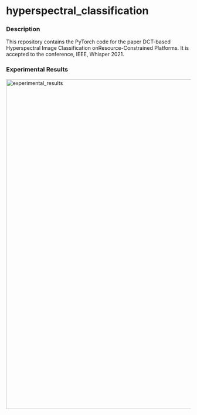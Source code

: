 # hyperspectral_classification

### Description
This repository contains the PyTorch code for the paper DCT-based Hyperspectral Image Classification onResource-Constrained Platforms. It is accepted to the conference, IEEE, Whisper 2021.

### Experimental Results

<img src= "https://user-images.githubusercontent.com/35347191/110701722-87ae0f00-81bf-11eb-8afe-73a4d01ed0e0.png" alt="experimental_results" width=900/>

